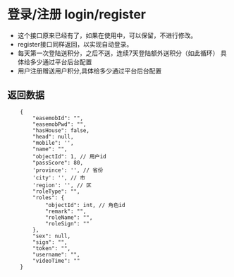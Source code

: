 # 登录/注册 login/register

- 这个接口原来已经有了，如果在使用中，可以保留，不进行修改。
- register接口同样返回，以实现自动登录。
- 每天第一次登陆送积分，之后不送，连续7天登陆额外送积分（如此循环） 具体给多少通过平台后台配置
- 用户注册赠送用户积分,具体给多少通过平台后台配置

## 返回数据

        {
            "easemobId": "",
            "easemobPwd": "",
            "hasHouse": false,
            "head": null,
            "mobile": '',
            "name": "",
            "objectId": 1, // 用户id
            "passScore": 80,
            'province': '', // 省份
            'city': '', // 市
            'region': '', // 区
            "roleType": "",
            "roles": {
                "objectId": int, // 角色id
                "remark": "",
                "roleName": "",
                "roleSign": ""
            },
            "sex": null,
            "sign": "",
            "token": "",
            "username": "",
            "videoTime": ""
        }